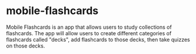 # mobile-flashcards
Mobile Flashcards is an app that allows users to study collections of flashcards. The app will allow users to create different categories of flashcards called "decks", add flashcards to those decks, then take quizzes on those decks.
